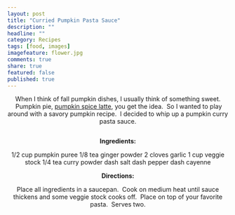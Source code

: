 ```yaml
---
layout: post
title: "Curried Pumpkin Pasta Sauce"
description: ""
headline: ""
category: Recipes
tags: [food, images]
imagefeature: flower.jpg
comments: true
share: true
featured: false
published: true
---
```


<p style="text-align: center;">When I think of fall pumpkin dishes, I usually think of something sweet.  Pumpkin pie, <a href="http://www.andreabiethman.com/?p=537" target="_blank">pumpkin spice latte</a>, you get the idea.  So I wanted to play around with a savory pumpkin recipe.  I decided to whip up a pumpkin curry pasta sauce.</p>
<p style="text-align: center;"><img src="http://i1208.photobucket.com/albums/cc370/apegg23/pumpkinpasta_zpsa9a537c4.png" alt="" /></p>
<p style="text-align: center;"><strong>Ingredients:</strong></p>
<p style="text-align: center;">1/2 cup pumpkin puree
1/8 tea ginger powder
2 cloves garlic
1 cup veggie stock
1/4 tea curry powder
dash salt
dash pepper
dash cayenne</p>
<p style="text-align: center;"></p>
<p style="text-align: center;"><strong>Directions:</strong></p>
<p style="text-align: center;">Place all ingredients in a saucepan.  Cook on medium heat until sauce thickens and some veggie stock cooks off.  Place on top of your favorite pasta.  Serves two.</p>